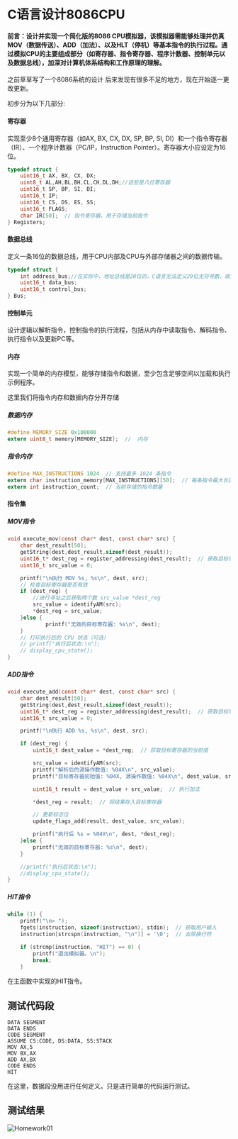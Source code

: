 # C语言设计8086CPU

#### 前言：设计并实现一个简化版的8086 CPU模拟器，该模拟器需能够处理并仿真MOV（数据传送）、ADD（加法）、以及HLT（停机）等基本指令的执行过程。通过模拟CPU的主要组成部分（如寄存器、指令寄存器、程序计数器、控制单元以及数据总线），加深对计算机体系结构和工作原理的理解。

之前草草写了一个8086系统的设计 后来发现有很多不足的地方，现在开始逐一更改更新。

初步分为以下几部分:

#### 寄存器

实现至少8个通用寄存器（如AX, BX, CX, DX, SP, BP, SI, DI）和一个指令寄存器（IR）、一个程序计数器（PC/IP，Instruction Pointer）。寄存器大小应设定为16位。

```c
typedef struct {
    uint16_t AX, BX, CX, DX;
    uint8_t AL,AH,BL,BH,CL,CH,DL,DH;//这些是八位寄存器
    uint16_t SP, BP, SI, DI;
    uint16_t IP;
    uint16_t CS, DS, ES, SS;
    uint16_t FLAGS;
    char IR[50];  // 指令寄存器，用于存储当前指令
} Registers;
```

#### 数据总线

定义一条16位的数据总线，用于CPU内部及CPU与外部存储器之间的数据传输。

```c
typedef struct {
    int address_bus;//在实际中，地址总线是20位的，C语言无法定义20位无符号数，故这里采用int，基本形式不变。
    uint16_t data_bus;
    uint16_t control_bus;
} Bus;
```

#### 控制单元

设计逻辑以解析指令，控制指令的执行流程，包括从内存中读取指令、解码指令、执行指令以及更新PC等。

#### 内存

实现一个简单的内存模型，能够存储指令和数据，至少包含足够空间以加载和执行示例程序。

这里我们将指令内存和数据内存分开存储

##### 数据内存

```c
#define MEMORY_SIZE 0x100000
extern uint8_t memory[MEMORY_SIZE];  //  内存
```

##### 指令内存

```c
#define MAX_INSTRUCTIONS 1024  // 支持最多 1024 条指令
extern char instruction_memory[MAX_INSTRUCTIONS][50];  // 每条指令最大长度50字节
extern int instruction_count;  // 当前存储的指令数量
```

#### 指令集

##### MOV指令

```c
void execute_mov(const char* dest, const char* src) {
    char dest_result[50];
    getString(dest,dest_result,sizeof(dest_result));
    uint16_t* dest_reg = register_addressing(dest_result);  // 获取目标寄存器指针 *dest_reg是我自己定义的
    uint16_t src_value = 0;

    printf("\n执行 MOV %s, %s\n", dest, src);
    // 检查目标寄存器是否有效
    if (dest_reg) {
        //进行寻址之后获取两个数 src_value *dest_reg
        src_value = identifyAM(src);
        *dest_reg = src_value;
    }else {
            printf("无效的目标寄存器: %s\n", dest);
    }
    // 打印执行后的 CPU 状态（可选）
    // printf("执行后状态:\n");
    // display_cpu_state();
}
```

##### ADD指令

```c
void execute_add(const char* dest, const char* src) {
    char dest_result[50];
    getString(dest,dest_result,sizeof(dest_result));
    uint16_t* dest_reg = register_addressing(dest_result);  // 获取目标寄存器指针 *dest_reg是我自己定义的
    uint16_t src_value = 0;

    printf("\n执行 ADD %s, %s\n", dest, src);

    if (dest_reg) {
        uint16_t dest_value = *dest_reg;  // 获取目标寄存器的当前值

        src_value = identifyAM(src);
        printf("解析后的源操作数值: %04X\n", src_value);
        printf("目标寄存器初始值: %04X, 源操作数值: %04X\n", dest_value, src_value);

        uint16_t result = dest_value + src_value;  // 执行加法

        *dest_reg = result;  // 将结果存入目标寄存器

        // 更新标志位
        update_flags_add(result, dest_value, src_value);

        printf("执行后 %s = %04X\n", dest, *dest_reg);
    }else {
        printf("无效的目标寄存器: %s\n", dest);
    }

    //printf("执行后状态:\n");
    //display_cpu_state();
}
```

##### HIT指令

```c
while (1) {
    printf("\n> ");
    fgets(instruction, sizeof(instruction), stdin);  // 获取用户输入
    instruction[strcspn(instruction, "\n")] = '\0';  // 去除换行符

    if (strcmp(instruction, "HIT") == 0) {
        printf("退出模拟器。\n");
        break;
    }
```

在主函数中实现的HIT指令。

## 测试代码段

```
DATA SEGMENT
DATA ENDS
CODE SEGMENT
ASSUME CS:CODE, DS:DATA, SS:STACK
MOV AX,5
MOV BX,AX
ADD AX,BX
CODE ENDS
HIT
```

在这里，数据段没用进行任何定义。只是进行简单的代码运行测试。

## 测试结果
![Homework01](https://github.com/user-attachments/assets/386977ae-e12a-412d-9f14-6e6ae47acbda)

